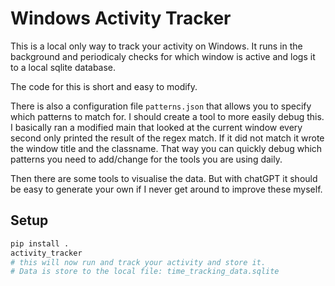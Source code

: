 # Windows Activity Tracker

This is a local only way to track your activity on Windows. It runs in the background and periodicaly checks for which window is active and logs it to a local sqlite database.

The code for this is short and easy to modify.

There is also a configuration file `patterns.json` that allows you to specify which patterns to match for. I should create a tool to more easily debug this.
I basically ran a modified main that looked at the current window every second only printed the result of the regex match. If it did not match it wrote the window title and the classname. That way you can quickly debug which patterns you need to add/change for the tools you are using daily.

Then there are some tools to visualise the data. But with chatGPT it should be easy to generate your own if I never get around to improve these myself.

## Setup

```bash
pip install .
activity_tracker
# this will now run and track your activity and store it.
# Data is store to the local file: time_tracking_data.sqlite
```
